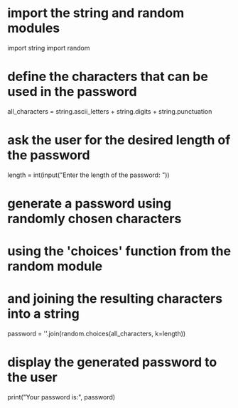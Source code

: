 # import the string and random modules
import string
import random

# define the characters that can be used in the password
all_characters = string.ascii_letters + string.digits + string.punctuation

# ask the user for the desired length of the password
length = int(input("Enter the length of the password: "))

# generate a password using randomly chosen characters
# using the 'choices' function from the random module
# and joining the resulting characters into a string
password = ''.join(random.choices(all_characters, k=length))

# display the generated password to the user
print("Your password is:", password)
